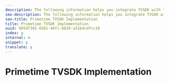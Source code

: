 ```yaml
---
description: The following information helps you integrate TVSDK with the Nielsen SDK.
seo-description: The following information helps you integrate TVSDK with the Nielsen SDK.
seo-title: Primetime TVSDK Implementation
title: Primetime TVSDK Implementation
uuid: 965df391-6501-46fc-8820-a31b4cdfcc18
index: y
internal: n
snippet: y
translate: y
---
```


# Primetime TVSDK Implementation


